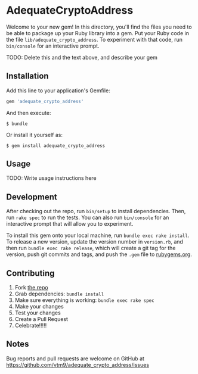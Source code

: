 # AdequateCryptoAddress

Welcome to your new gem! In this directory, you'll find the files you need to be able to package up your Ruby library into a gem. Put your Ruby code in the file `lib/adequate_crypto_address`. To experiment with that code, run `bin/console` for an interactive prompt.

TODO: Delete this and the text above, and describe your gem

## Installation

Add this line to your application's Gemfile:

```ruby
gem 'adequate_crypto_address'
```

And then execute:

    $ bundle

Or install it yourself as:

    $ gem install adequate_crypto_address

## Usage

TODO: Write usage instructions here

## Development

After checking out the repo, run `bin/setup` to install dependencies. Then, run `rake spec` to run the tests. You can also run `bin/console` for an interactive prompt that will allow you to experiment.

To install this gem onto your local machine, run `bundle exec rake install`. To release a new version, update the version number in `version.rb`, and then run `bundle exec rake release`, which will create a git tag for the version, push git commits and tags, and push the `.gem` file to [rubygems.org](https://rubygems.org).

## Contributing


1. Fork [the repo](https://github.com/vtm9/adequate_crypto_address)
2. Grab dependencies: `bundle install`
3. Make sure everything is working: `bundle exec rake spec`
4. Make your changes
5. Test your changes
5. Create a Pull Request
6. Celebrate!!!!!

## Notes

Bug reports and pull requests are welcome on GitHub at https://github.com/vtm9/adequate_crypto_address/issues
